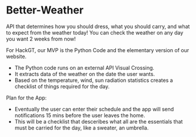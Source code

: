 # Better-Weather
API that determines how you should dress, what you should carry, and what to expect from the weather today!
You can check the weather on any day you want 2 weeks from now!

For HackGT, our MVP is the Python Code and the elementary version of our website. 
- The Python code runs on an external API Visual Crossing. 
- It extracts data of the weather on the date the user wants.
- Based on the temperature, wind, sun radiation statistics creates a checklist of things required for the day.

Plan for the App:
- Eventually the user can enter their schedule and the app will send notifications 15 mins before the user leaves the home.
- This will be a checklist that desceribes what all are the essentials that must be carried for the day, like a sweater, an umbrella.

